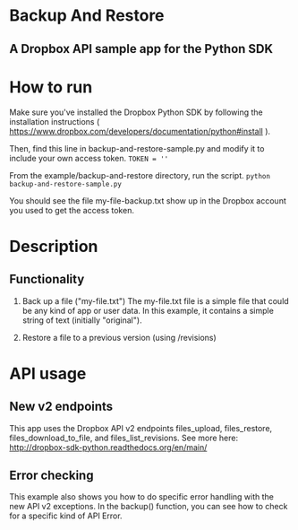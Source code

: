 # Backup And Restore
## A Dropbox API sample app for the Python SDK

# How to run
Make sure you've installed the Dropbox Python SDK by following the installation instructions ( https://www.dropbox.com/developers/documentation/python#install ). 

Then, find this line in backup-and-restore-sample.py and modify it to include your own access token. 
```TOKEN = ''```

From the example/backup-and-restore directory, run the script.
```python backup-and-restore-sample.py```

You should see the file my-file-backup.txt show up in the Dropbox account you used to get the access token.

# Description
## Functionality
1. Back up a file ("my-file.txt")
The my-file.txt file is a simple file that could be any kind of app or user data.
In this example, it contains a simple string of text (initially "original").

2. Restore a file to a previous version (using /revisions) 

# API usage
## New v2 endpoints
This app uses the Dropbox API v2 endpoints files_upload, files_restore, files_download_to_file, and files_list_revisions. See more here: http://dropbox-sdk-python.readthedocs.org/en/main/

## Error checking
This example also shows you how to do specific error handling with the new API v2 exceptions. In the backup() function, you can see how to check for a specific kind of API Error.